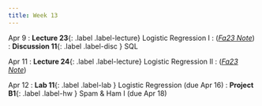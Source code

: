 ```yaml
---
title: Week 13
---
```



Apr 9
: **Lecture 23**{: .label .label-lecture} Logistic Regression I
    : ([*Fa23 Note*](https://ds100.org/fa23-course-notes/logistic_regression_1/logistic_reg_1.html))
: **Discussion 11**{: .label .label-disc } SQL

Apr 11
: **Lecture 24**{: .label .label-lecture} Logistic Regression II
    : ([*Fa23 Note*](https://ds100.org/fa23-course-notes/logistic_regression_2/logistic_reg_2.html))

Apr 12
: **Lab 11**{: .label .label-lab }  Logistic Regression (due Apr 16)
: **Project B1**{: .label .label-hw } Spam & Ham I (due Apr 18)